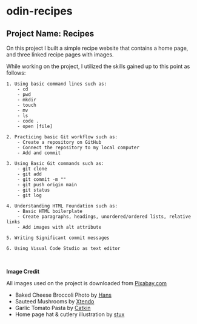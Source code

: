 # odin-recipes

## Project Name: Recipes 

On this project I built a simple recipe website that contains a home page, and three linked recipe pages with images. 

While working on the project, I utilized the skills gained up to this point as follows:

    1. Using basic command lines such as: 
        - cd
        - pwd
        - mkdir
        - touch
        - mv
        - ls
        - code . 
        - open [file]

    2. Practicing basic Git workflow such as: 
        - Create a repository on GitHub 
        - Connect the repository to my local computer
        - Add and commit 

    3. Using Basic Git commands such as:
        - git clone
        - git add
        - git commit -m ""
        - git push origin main 
        - git status
        - git log

    4. Understanding HTML Foundation such as:
        - Basic HTML boilerplate 
        - Create paragraphs, headings, unordered/ordered lists, relative links
        - Add images with alt attribute

    5. Writing Significant commit messages
        
    6. Using Visual Code Studio as text editor


<br>

**Image Credit**

All images used on the project is downloaded from [Pixabay.com](https://pixabay.com/)

* Baked Cheese Broccoli Photo by [Hans](https://pixabay.com/users/hans-2/)
* Sauteed Mushrooms by [Xtendo](https://pixabay.com/users/xtendo-1194315/)
* Garlic Tomato Pasta by [Catkin](https://pixabay.com/users/catkin-127770/)
* Home page hat & cutlery illustration by [stux](https://pixabay.com/users/stux-12364/)

